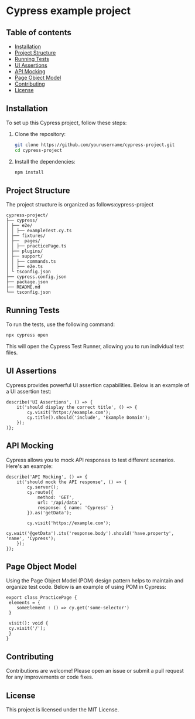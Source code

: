 # Cypress example project

## Table of contents 

- [Installation](#installation)
- [Project Structure](#project-structure)
- [Running Tests](#running-tests)
- [UI Assertions](#ui-assertions)
- [API Mocking](#api-mocking)
- [Page Object Model](#page-object-model)
- [Contributing](#contributing)
- [License](#license)

## Installation

To set up this Cypress project, follow these steps:
1. Clone the repository:
    ```sh
    git clone https://github.com/yourusername/cypress-project.git
    cd cypress-project
    ```
2. Install the dependencies:
    ```sh
    npm install
    ```

## Project Structure

The project structure is organized as follows:cypress-project

````
cypress-project/
├── cypress/
│ ├── e2e/
│ │ ├── exampleTest.cy.ts
│ ├── fixtures/
│ ├──  pages/
│ │ ├── practicePage.ts
│ ├── plugins/
│ ├── support/
│ │ ├── commands.ts
│ │ ├── e2e.ts
│ └ tsconfig.json
├── cypress.config.json
├── package.json
├── README.md
└── tsconfig.json
````

## Running Tests

To run the tests, use the following command:

```sh
npx cypress open
```
This will open the Cypress Test Runner, allowing you to run individual test files.

## UI Assertions

Cypress provides powerful UI assertion capabilities. Below is an example of a UI assertion test:

```
describe('UI Assertions', () => {
    it('should display the correct title', () => {
        cy.visit('https://example.com');
        cy.title().should('include', 'Example Domain');
    });
)};
```

## API Mocking

Cypress allows you to mock API responses to test different scenarios. Here's an example:

````
describe('API Mocking', () => {
    it('should mock the API response', () => {
        cy.server();
        cy.route({
            method: 'GET',
            url: '/api/data',
            response: { name: 'Cypress' }
        }).as('getData');

        cy.visit('https://example.com');
        cy.wait('@getData').its('response.body').should('have.property', 'name', 'Cypress');
    });
});
````

## Page Object Model

Using the Page Object Model (POM) design pattern helps to maintain and organize test code. Below is an example of using POM in Cypress:

```
export class PracticePage {
 elements = {
    someElement : () => cy.get('some-selector')
 }
 
 visit(): void {
 cy.visit('/');
 }
}
```

## Contributing

Contributions are welcome! Please open an issue or submit a pull request for any improvements or code fixes.

## License

This project is licensed under the MIT License.